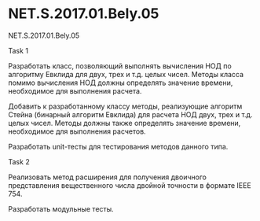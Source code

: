 # NET.S.2017.01.Bely.05
NET.S.2017.01.Bely.05

Task 1

Разработать класс, позволяющий выполнять вычисления НОД по алгоритму Евклида для двух, трех и т.д. целых чисел. Методы класса помимо вычисления НОД должны определять значение времени, необходимое для выполнения расчета.

Добавить к разработанному классу методы, реализующие алгоритм Стейна (бинарный алгоритм Евклида) для расчета НОД двух, трех и т.д. целых чисел. Методы должны также определять значение времени, необходимое для выполнения расчетов.

Разработать unit-тесты для тестирования методов данного типа.

Task 2

Реализовать метод расширения для получения двоичного представления вещественного числа двойной точности в формате IEEE 754.

Разработать модульные тесты.
